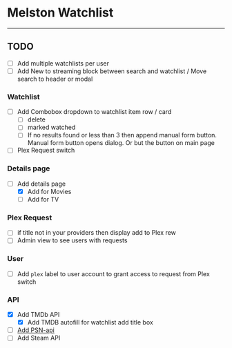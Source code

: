 
# Melston Watchlist

---

## TODO

- [ ] Add multiple watchlists per user
- [ ] Add New to streaming block between search and watchlist / Move search to header or modal

### Watchlist

- [ ] Add Combobox dropdown to watchlist item row / card
  - [ ] delete
  - [ ] marked watched
  - [ ] If no results found or less than 3 then append manual form button. Manual form button opens dialog. Or but the button on main page
- [ ] Plex Request switch

### Details page

- [ ] Add details page
  - [x] Add for Movies
  - [ ] Add for TV

### Plex Request

- [ ] if title not in your providers then display add to Plex rew
- [ ] Admin view to see users with requests

### User

- [ ] Add `plex` label to user account to grant access to request from Plex switch

### API

- [X] Add TMDb API
  - [X] Add TMDB autofill for watchlist add title box

- [ ] [Add PSN-api](https://www.npmjs.com/package/psn-api)
- [ ] Add Steam API
